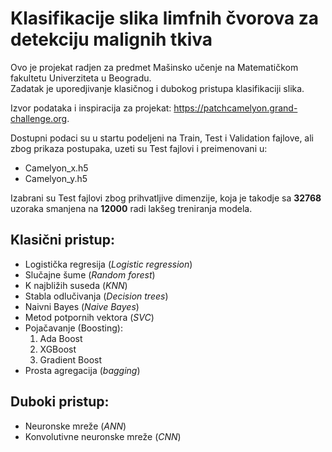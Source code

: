 # **Klasifikacije slika limfnih čvorova za detekciju malignih tkiva**

Ovo je projekat radjen za predmet Mašinsko učenje na Matematičkom fakultetu Univerziteta u Beogradu. \
Zadatak je uporedjivanje klasičnog i dubokog pristupa klasifikaciji slika. 

Izvor podataka i inspiracija za projekat: https://patchcamelyon.grand-challenge.org. 

Dostupni podaci su u startu podeljeni na Train, Test i Validation fajlove, ali zbog prikaza postupaka, uzeti su Test fajlovi i preimenovani u:
* Camelyon_x.h5
* Camelyon_y.h5 

Izabrani su Test fajlovi zbog prihvatljive dimenzije, koja je takodje sa **32768** uzoraka smanjena na **12000** radi lakšeg treniranja modela. 

## **Klasični pristup**:
* Logistička regresija (*Logistic regression*)
* Slučajne šume (*Random forest*)
* K najbližih suseda (*KNN*)
* Stabla odlučivanja (*Decision trees*)
* Naivni Bayes (*Naive Bayes*)
* Metod potpornih vektora (*SVC*)
* Pojačavanje (Boosting):
  1. Ada Boost
  2. XGBoost
  3. Gradient Boost
* Prosta agregacija (*bagging*)

## **Duboki pristup**:
* Neuronske mreže (*ANN*)
* Konvolutivne neuronske mreže (*CNN*)
